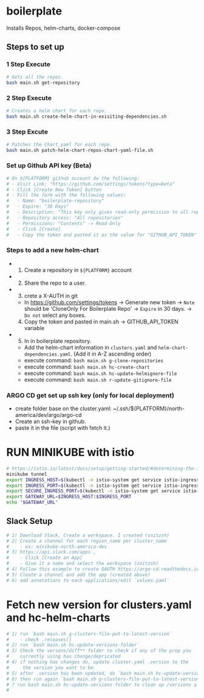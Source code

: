 # boilerplate

Installs Repos, helm-charts, docker-compose

## Steps to set up

### 1 Step Execute

```bash
# Gets all the repos.
bash main.sh get-repository
```

### 2 Step Execute

```bash
# Creates a helm chart for each repo.
bash main.sh create-helm-chart-in-exisiting-dependencies.sh
```

### 3 Step Excute

```bash
# Patches the Chart.yaml for each repo.
bash main.sh patch-helm-chart-repos-chart-yaml-file.sh
```

### Set up Github API key (Beta)
```bash
# On ${PLATFORM} github account do the following:
# - Visit Link: "https://github.com/settings/tokens?type=beta"
# - Click [Create New Token] button
# - Fill the form with the following values:
#   - Name: "boilerplate-repository"
#   - Expire: "30 Days"
#   - Description: "This key only gives read-only permission to all repositories: public and private.""
#   - Repository access: "All repositories"
#   - Permissions: "Contents" -> Read-Only
#   - Click [Create]
#   - Copy the token and pasted it as the value for "GITHUB_API_TOKEN" variable located in ""./main.sh".
```

### Steps to add a new helm-chart
- 1) Create a repository in `${PLATFORM}` account
- 2) Share the repo to a user.
- 3) crete a X-AUTH in git
  * In https://github.com/settings/tokens
    -> Generate new token
    -> `Note` should be 'CloneOnly For Boilerplate Repo'
    -> `Expire` in 30 days.
    -> `Do not` select any boxes.
  4) Copy the token and pasted in main.sh -> GITHUB_API_TOKEN variable
- 5) In in boilerplate repository.
    * Add the helm-chart information in `clusters.yaml` and `helm-chart-dependencies.yaml`.
      (Add it in A-Z ascending order)
    * execute command: `bash main.sh g-clone-repositories`
    * execute command: `bash main.sh hc-create-chart`
    * execute command: `bash main.sh hc-update-helmignore-file`
    * execute command: `bash main.sh r-update-gitignore-file`


### ARGO CD get set up ssh key (only for local deployment)
- create folder base on the cluster.yaml: ~/.ssh/${PLATFORM}/north-america/dev/argo/argo-cd
- Create an ssh-key in github.
- paste it in the file (script with fetch it.)

# RUN MINIKUBE with istio
```bash
# https://istio.io/latest/docs/setup/getting-started/#determining-the-ingress-ip-and-ports
minikube tunnel
export INGRESS_HOST=$(kubectl -n istio-system get service istio-ingressgateway -o jsonpath='{.status.loadBalancer.ingress[0].ip}')
export INGRESS_PORT=$(kubectl -n istio-system get service istio-ingressgateway -o jsonpath='{.spec.ports[?(@.name=="http2")].port}')
export SECURE_INGRESS_PORT=$(kubectl -n istio-system get service istio-ingressgateway -o jsonpath='{.spec.ports[?(@.name=="https")].port}')
export GATEWAY_URL=$INGRESS_HOST:$INGRESS_PORT
echo "$GATEWAY_URL"
```

## Slack Setup

```bash
# 1) Download Slack, Create a workspace. I created (snitzsh)
# 2) Create a channel for each region_name per cluster_name
#    - ex: minikube-north-america-dev
# 3) https://api.slack.com/apps ,
#    - Click [Create an App]
#    - Give it a name and select the workspace (snitzsh)
# 4) Follow this example to create OAUTH https://argo-cd.readthedocs.io/en/stable/operator-manual/notifications/services/slack/
# 5) Cleate a channel and add the app (created above)
# 6) add annotations to each applications/edit `values.yaml`
```

# Fetch new version for clusters.yaml and hc-helm-charts
```bash
# 1) run `bash main.sh g-clusters-file-put-to-latest-version`
#    - check .releases[]
# 2) run `bash main.sh hc-update-versions-folder`
# 3) Check the versons/diff** folder to check if any of the prop you
#    currently using has change/depricated
# 4) if nothing has changes do, update cluster.yaml .version to the
#     the version you want to be.
# 5) after .version has been updated, do `bash main.sh hc-update-version`
# 6) then run again `bash main.sh g-clusters-file-put-to-latest-version` to clean up releases
# 7 run bash main.sh hc-update-versions-folder to clean up /versions a   gain
#
```
